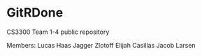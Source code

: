 # GitRDone
CS3300 Team 1-4 public repository

Members:
Lucas Haas
Jagger Zlotoff
Elijah Casillas
Jacob Larsen
